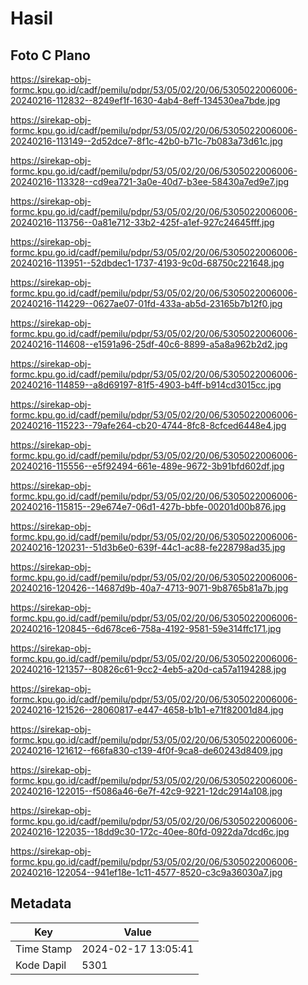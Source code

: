 # Hasil

## Foto C Plano

https://sirekap-obj-formc.kpu.go.id/cadf/pemilu/pdpr/53/05/02/20/06/5305022006006-20240216-112832--8249ef1f-1630-4ab4-8eff-134530ea7bde.jpg

https://sirekap-obj-formc.kpu.go.id/cadf/pemilu/pdpr/53/05/02/20/06/5305022006006-20240216-113149--2d52dce7-8f1c-42b0-b71c-7b083a73d61c.jpg

https://sirekap-obj-formc.kpu.go.id/cadf/pemilu/pdpr/53/05/02/20/06/5305022006006-20240216-113328--cd9ea721-3a0e-40d7-b3ee-58430a7ed9e7.jpg

https://sirekap-obj-formc.kpu.go.id/cadf/pemilu/pdpr/53/05/02/20/06/5305022006006-20240216-113756--0a81e712-33b2-425f-a1ef-927c24645fff.jpg

https://sirekap-obj-formc.kpu.go.id/cadf/pemilu/pdpr/53/05/02/20/06/5305022006006-20240216-113951--52dbdec1-1737-4193-9c0d-68750c221648.jpg

https://sirekap-obj-formc.kpu.go.id/cadf/pemilu/pdpr/53/05/02/20/06/5305022006006-20240216-114229--0627ae07-01fd-433a-ab5d-23165b7b12f0.jpg

https://sirekap-obj-formc.kpu.go.id/cadf/pemilu/pdpr/53/05/02/20/06/5305022006006-20240216-114608--e1591a96-25df-40c6-8899-a5a8a962b2d2.jpg

https://sirekap-obj-formc.kpu.go.id/cadf/pemilu/pdpr/53/05/02/20/06/5305022006006-20240216-114859--a8d69197-81f5-4903-b4ff-b914cd3015cc.jpg

https://sirekap-obj-formc.kpu.go.id/cadf/pemilu/pdpr/53/05/02/20/06/5305022006006-20240216-115223--79afe264-cb20-4744-8fc8-8cfced6448e4.jpg

https://sirekap-obj-formc.kpu.go.id/cadf/pemilu/pdpr/53/05/02/20/06/5305022006006-20240216-115556--e5f92494-661e-489e-9672-3b91bfd602df.jpg

https://sirekap-obj-formc.kpu.go.id/cadf/pemilu/pdpr/53/05/02/20/06/5305022006006-20240216-115815--29e674e7-06d1-427b-bbfe-00201d00b876.jpg

https://sirekap-obj-formc.kpu.go.id/cadf/pemilu/pdpr/53/05/02/20/06/5305022006006-20240216-120231--51d3b6e0-639f-44c1-ac88-fe228798ad35.jpg

https://sirekap-obj-formc.kpu.go.id/cadf/pemilu/pdpr/53/05/02/20/06/5305022006006-20240216-120426--14687d9b-40a7-4713-9071-9b8765b81a7b.jpg

https://sirekap-obj-formc.kpu.go.id/cadf/pemilu/pdpr/53/05/02/20/06/5305022006006-20240216-120845--6d678ce6-758a-4192-9581-59e314ffc171.jpg

https://sirekap-obj-formc.kpu.go.id/cadf/pemilu/pdpr/53/05/02/20/06/5305022006006-20240216-121357--80826c61-9cc2-4eb5-a20d-ca57a1194288.jpg

https://sirekap-obj-formc.kpu.go.id/cadf/pemilu/pdpr/53/05/02/20/06/5305022006006-20240216-121526--28060817-e447-4658-b1b1-e71f82001d84.jpg

https://sirekap-obj-formc.kpu.go.id/cadf/pemilu/pdpr/53/05/02/20/06/5305022006006-20240216-121612--f66fa830-c139-4f0f-9ca8-de60243d8409.jpg

https://sirekap-obj-formc.kpu.go.id/cadf/pemilu/pdpr/53/05/02/20/06/5305022006006-20240216-122015--f5086a46-6e7f-42c9-9221-12dc2914a108.jpg

https://sirekap-obj-formc.kpu.go.id/cadf/pemilu/pdpr/53/05/02/20/06/5305022006006-20240216-122035--18dd9c30-172c-40ee-80fd-0922da7dcd6c.jpg

https://sirekap-obj-formc.kpu.go.id/cadf/pemilu/pdpr/53/05/02/20/06/5305022006006-20240216-122054--941ef18e-1c11-4577-8520-c3c9a36030a7.jpg


## Metadata

| Key        | Value               |
| ---------- | ------------------- |
| Time Stamp | 2024-02-17 13:05:41 |
| Kode Dapil | 5301                |



